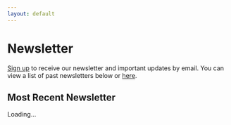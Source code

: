 ```yaml
---
layout: default
---
```


# Newsletter

<a href='./mailing_list'>Sign up</a> to receive our newsletter and important updates by email. You can view a list of past newsletters below or <a href='https://us3.campaign-archive.com/home/?u=a5463f28627a77a4b2a79e7d0&id=e28537c7a1' target='_blank'>here</a>.

<!-- <iframe src="https://us3.campaign-archive.com/?u=a5463f28627a77a4b2a79e7d0&id=ef22a3426e" style="border: 0; width: 100%; height: 5in"> Your browser doesn't support iFrames. </iframe> -->

<script language="javascript" src="//gmail.us3.list-manage.com/generate-js/?u=a5463f28627a77a4b2a79e7d0&fid=24813&show=10" type="text/javascript"></script>

## Most Recent Newsletter

<div id='newsletter-iframe-wrapper'>
  Loading...
</div>

<script>
$(document).ready(function() {
  var link = $('.campaign a')[0];
  if (link) {
    var href = link.href;
    $('#newsletter-iframe-wrapper').html("<iframe src='"+href+"' style='width: 100%; height: 100vh'></iframe>");
  }
});
</script>
